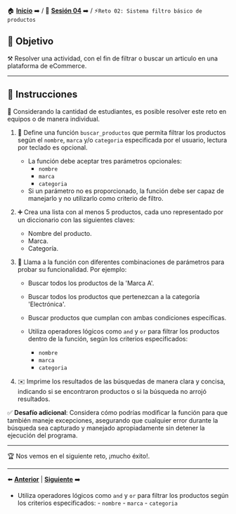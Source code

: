 🏠 [**Inicio**](../../Readme.md) ➡️ / 📖 [**Sesión 04**](../Readme.md) ➡️ / ⚡`Reto 02: Sistema filtro básico de productos`

## 🎯 Objetivo

⚒️ Resolver una actividad, con el fin de filtrar o buscar un articulo en una plataforma de eCommerce.

---

## 📝 Instrucciones

👥 Considerando la cantidad de estudiantes, es posible resolver este reto en equipos o de manera individual.

1. 📜 Define una función `buscar_productos` que permita filtrar los productos según el `nombre`, `marca` y/o `categoria` especificada por el usuario, lectura por teclado es opcional.

   - La función debe aceptar tres parámetros opcionales:
      - `nombre`
      - `marca`
      - `categoria`
   - Si un parámetro no es proporcionado, la función debe ser capaz de manejarlo y no utilizarlo como criterio de filtro.
   

2. ➕ Crea una lista con al menos 5 productos, cada uno representado por un diccionario con las siguientes claves:
   - Nombre del producto.
   - Marca.
   - Categoría.


3. 🔄 Llama a la función con diferentes combinaciones de parámetros para probar su funcionalidad. Por ejemplo:
   - Buscar todos los productos de la 'Marca A'.
   - Buscar todos los productos que pertenezcan a la categoría 'Electrónica'.
   - Buscar productos que cumplan con ambas condiciones específicas.

   - Utiliza operadores lógicos como `and` y `or` para filtrar los productos dentro de la función, según los criterios especificados:
      - `nombre`
      - `marca`
      - `categoria`
   

4. ✉️ Imprime los resultados de las búsquedas de manera clara y concisa, indicando si se encontraron productos o si la búsqueda no arrojó resultados.

✅ **Desafío adicional**: Considera cómo podrías modificar la función para que también maneje excepciones, asegurando que cualquier error durante la búsqueda sea capturado y manejado apropiadamente sin detener la ejecución del programa.

---

🏆 Nos vemos en el siguiente reto, ¡mucho éxito!.

---

⬅️ [**Anterior**](../Readme.md) | [**Siguiente**](../Ejemplo-03/Readme.md) ➡️



- Utiliza operadores lógicos como `and` y `or` para filtrar los productos según los criterios especificados:
      - `nombre`
      - `marca`
      - `categoria`